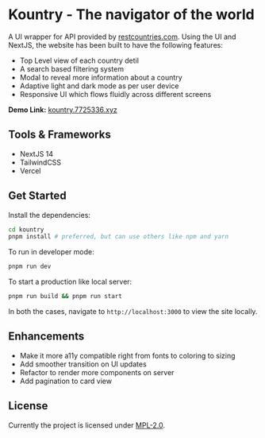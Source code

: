 # Kountry - The navigator of the world

A UI wrapper for API provided by [restcountries.com](https://restcountries.com). Using the UI and NextJS, the website has been built to have the following features:

- Top Level view of each country detil
- A search based filtering system
- Modal to reveal more information about a country
- Adaptive light and dark mode as per user device
- Responsive UI which flows fluidly across different screens

**Demo Link:** [kountry.7725336.xyz](https://kountry.7725336.xyz)

## Tools & Frameworks

- NextJS 14
- TailwindCSS
- Vercel

## Get Started

Install the dependencies:
```bash
cd kountry
pnpm install # preferred, but can use others like npm and yarn
```

To run in developer mode:
```bash
pnpm run dev
```

To start a production like local server:
```bash
pnpm run build && pnpm run start
```

In both the cases, navigate to `http://localhost:3000` to view the site locally.

## Enhancements

- Make it more a11y compatible right from fonts to coloring to sizing
- Add smoother transition on UI updates
- Refactor to render more components on server
- Add pagination to card view

## License

Currently the project is licensed under [MPL-2.0](/LICENSE).